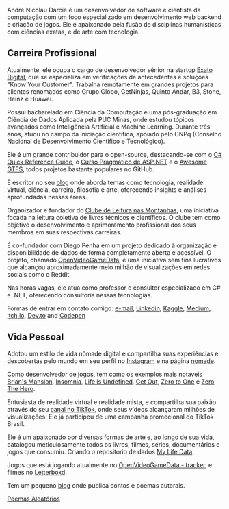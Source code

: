 André Nicolau Darcie é um desenvolvedor de software e cientista da computação com um foco especializado em desenvolvimento web backend e criação de jogos. Ele é apaixonado pela fusão de disciplinas humanísticas com ciências exatas, e de arte com tecnologia.

## Carreira Profissional

Atualmente, ele ocupa o cargo de desenvolvedor sênior na startup [Exato Digital](https://exato.digital/), que se especializa em verificações de antecedentes e soluções "Know Your Customer". Trabalha remotamente em grandes projetos para clientes renomados como Grupo Globo, GetNinjas, Quinto Andar, B3, Stone, Heinz e Huawei.

Possui bacharelado em Ciência da Computação e uma pós-graduação em Ciência de Dados Aplicada pela PUC Minas, onde estudou tópicos avançados como Inteligência Artificial e Machine Learning. Durante três anos, atuou no campo da iniciação científica, apoiado pelo CNPq (Conselho Nacional de Desenvolvimento Científico e Tecnológico).

Ele é um grande contribuidor para o open-source, destacando-se com o [C# Quick Reference Guide](https://github.com/andredarcie/csharp-quick-reference-guide), o [Curso Pragmático de ASP.NET](https://github.com/andredarcie/curso-pragmatico-de-csharp) e o [Awesome GTFS](https://github.com/andredarcie/awesome-gtfs), todos projetos bastante populares no GitHub.

É escritor no seu [blog](https://dev.to/andredarcie) onde aborda temas como tecnologia, realidade virtual, ciência, carreira, filosofia e arte, oferecendo insights e análises aprofundadas nessas áreas.

Organizador e fundador do [Clube de Leitura nas Montanhas](https://github.com/clube-de-leitura-nas-montanhas/agenda), uma iniciativa focada na leitura coletiva de livros técnicos e científicos. O clube tem como objetivo o desenvolvimento e aprimoramento profissional dos seus membros em suas respectivas carreiras.

É co-fundador com Diego Penha em um projeto dedicado à organização e disponibilidade de dados de forma completamente aberta e acessível. O projeto, chamado [OpenVideoGameData](https://www.openvideogamedata.com/), é uma iniciativa sem fins lucrativos que alcançou aproximadamente meio milhão de visualizações em redes sociais como o Reddit.

Nas horas vagas, ele atua como professor e consultor especializado em C# e .NET, oferecendo consultoria nessas tecnologias.

Formas de entrar em contato comigo: [e-mail](andrendarcie@gmail.com), [Linkedin](https://www.linkedin.com/in/andr%C3%A9-n-darcie-8b64817b/), [Kaggle](https://www.kaggle.com/andredarcie), [Medium](https://medium.com/@andrendarcie), [itch.io](https://andredarcie.itch.io/), [Dev.to](https://dev.to/andredarcie) and [Codepen](https://codepen.io/andredarcie)

## Vida Pessoal

Adotou um estilo de vida nômade digital e compartilha suas experiências e descobertas pelo mundo em seu perfil no [Instagram](https://www.instagram.com/andre.darcie/) e na página [nomade](nomade).

Como desenvolvedor de jogos, tem como os exemplos mais notaveis [Brian's Mansion](https://github.com/andredarcie/brians-mansion), [Insomnia](https://andredarcie.github.io/insomnia.html), [Life is Undefined](https://andredarcie.github.io/life-is-undefined/), [Get Out](https://andredarcie.github.io/get-out-game/), [Zero to One](https://andredarcie.itch.io/zero-to-one) e [Zero The Hero](https://andredarcie.itch.io/zero-the-hero).

Entusiasta de realidade virtual e realidade mista, e compartilha sua paixão através do seu [canal no TikTok](https://www.tiktok.com/@andre_do_vr), onde seus vídeos alcançaram milhões de visualizações. Ele já participou de uma campanha promocional do TikTok Brasil.

Ele é um apaixonado por diversas formas de arte e, ao longo de sua vida, catalogou meticulosamente todos os livros, filmes, séries, documentários e jogos que consumiu. Criando o repositorio de dados [My Life Data](https://github.com/andredarcie/my-life-data).

Jogos que está jogando atualmente no [OpenVideoGameData - tracker](https://www.openvideogamedata.com/users/darcie), e filmes no [Letterboxd](https://letterboxd.com/andredarcie/films/).

Tem um pequeno [blog](https://andredarcie.blogspot.com/) onde publica contos e poemas autorais.

[Poemas Aleatórios](/poemas.html)